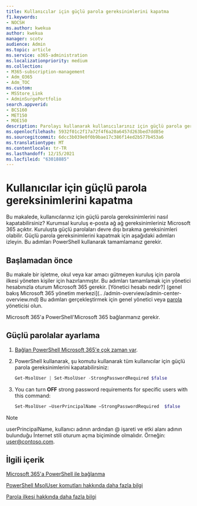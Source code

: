 ```yaml
---
title: Kullanıcılar için güçlü parola gereksinimlerini kapatma
f1.keywords:
- NOCSH
ms.author: kwekua
author: kwekua
manager: scotv
audience: Admin
ms.topic: article
ms.service: o365-administration
ms.localizationpriority: medium
ms.collection:
- M365-subscription-management
- Adm_O365
- Adm_TOC
ms.custom:
- MSStore_Link
- AdminSurgePortfolio
search.appverid:
- BCS160
- MET150
- MOE150
description: Parolayı kullanarak kullanıcılarınız için güçlü parola gereksinimleri ayarlamayı Windows PowerShell.
ms.openlocfilehash: 5932f01c2f17a72f4f6a20a6457d263bed7dd85e
ms.sourcegitcommit: 6dcc3b039e0f0b9bae17c386f14ed2b577b453a6
ms.translationtype: MT
ms.contentlocale: tr-TR
ms.lasthandoff: 12/15/2021
ms.locfileid: "63018885"
---
```

# <a name="turn-off-strong-password-requirements-for-users"></a>Kullanıcılar için güçlü parola gereksinimlerini kapatma

Bu makalede, kullanıcılarınız için güçlü parola gereksinimlerini nasıl kapatabilirsiniz? Kurumsal kuruluş e-posta ağ ağ gereksinimleriniz Microsoft 365 açıktır. Kuruluşta güçlü parolaları devre dışı bırakma gereksinimleri olabilir. Güçlü parola gereksinimlerini kapatmak için aşağıdaki adımları izleyin. Bu adımları PowerShell kullanarak tamamlamanız gerekir.

## <a name="before-you-begin"></a>Başlamadan önce

Bu makale bir işletme, okul veya kar amacı gütmeyen kuruluş için parola ilkesi yöneten kişiler için hazırlanmıştır. Bu adımları tamamlamak için yönetici hesabınızla oturum Microsoft 365 gerekir. [Yönetici hesabı nedir?] (genel bakış Microsoft 365 yönetim merkezi](.. /admin-overview/admin-center-overview.md) Bu adımları gerçekleştirmek için genel yönetici veya [parola](about-admin-roles.md) yöneticisi olun.

Microsoft 365'a PowerShell'Microsoft 365 bağlanmanız gerekir.

## <a name="set-strong-passwords"></a>Güçlü parolalar ayarlama

1. [Bağlan PowerShell Microsoft 365'e çok zaman var](/office365/enterprise/powershell/connect-to-office-365-powershell#connect-with-the-microsoft-azure-active-directory-module-for-windows-powershell).

2. PowerShell kullanarak, şu komutu kullanarak tüm kullanıcılar için güçlü parola gereksinimlerini kapatabilirsiniz:

    ```powershell
    Get-MsolUser | Set-MsolUser -StrongPasswordRequired $false

3. You can turn **OFF** strong password requirements for specific users with this command:

    ```powershell
    Set-MsolUser –UserPrincipalName –StrongPasswordRequired  $false
    ```

> [!NOTE]
> userPrincipalName, kullanıcı adının ardından @ işareti ve etki alanı adının bulunduğu İnternet stili oturum açma biçiminde olmalıdır. Örneğin: user@contoso.com.

## <a name="related-content"></a>İlgili içerik

[Microsoft 365'a PowerShell ile bağlanma](/office365/enterprise/powershell/connect-to-office-365-powershell#connect-with-the-microsoft-azure-active-directory-module-for-windows-powershell)

[PowerShell MsolUser komutları hakkında daha fazla bilgi](/powershell/azure/active-directory/install-adv2)

[Parola ilkesi hakkında daha fazla bilgi](/azure/active-directory/authentication/concept-sspr-policy#password-policies-that-only-apply-to-cloud-user-accounts)
